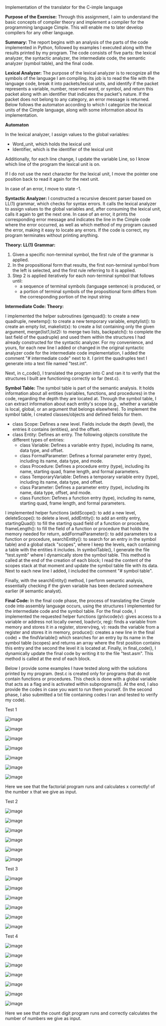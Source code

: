 Implementation of the translator for the C-imple language

**Purpose of the Exercise:**
Through this assignment, I aim to understand the basic concepts of compiler theory and implement a compiler for the programming language Cimple. This will enable me to later develop compilers for any other language.

**Summary:**
The report begins with an analysis of the parts of the code implemented in Python, followed by examples I executed along with the results printed by my program.
The code consists of five parts: the lexical analyzer, the syntactic analyzer, the intermediate code, the semantic analyzer (symbol table), and the final code.

**Lexical Analyzer:**
The purpose of the lexical analyzer is to recognize all the symbols of the language I am compiling. Its job is to read the file with the language code, break it into packets/lexical units, and identify if the packet represents a variable, number, reserved word, or symbol, and return this packet along with an identifier that indicates the packet's nature. If the packet does not belong to any category, an error message is returned.
Below follows the automaton according to which I categorize the lexical units of the Cimple language, along with some information about its implementation.

**Automaton**

In the lexical analyzer, I assign values to the global variables:
- Word_unit, which holds the lexical unit
- Identifier, which is the identifier of the lexical unit

Additionally, for each line change, I update the variable Line, so I know which line of the program the lexical unit is on.

If I do not use the next character for the lexical unit, I move the pointer one position back to read it again for the next unit.

In case of an error, I move to state -1.

**Syntactic Analyzer:**
I constructed a recursive descent parser based on LL(1) grammar, which checks for syntax errors.
It calls the lexical analyzer to assign values to the global variables and, after consuming the lexical unit, calls it again to get the next one.
In case of an error, it prints the corresponding error message and indicates the line in the Cimple code where the error occurred, as well as which method of my program caused the error, making it easy to locate any errors.
If the code is correct, my program terminates without printing anything.

**Theory:**
**LL(1) Grammar:**

1. Given a specific non-terminal symbol, the first rule of the grammar is applied.
2. In the propositional form that results, the first non-terminal symbol from the left is selected, and the first rule referring to it is applied.
3. Step 2 is applied iteratively for each non-terminal symbol that follows until:
   - a sequence of terminal symbols (language sentence) is produced, or
   - a portion of terminal symbols of the propositional form differs from the corresponding portion of the input string

**Intermediate Code:**
**Theory:**

I implemented the helper subroutines (genquad(): to create a new quadruple, newtemp(): to create a new temporary variable, emptylist(): to create an empty list, makelist(x): to create a list containing only the given argument, merge(list1,list2): to merge two lists, backpatch(): to complete the last field of the quadruple) and used them within the structures I had already constructed for the syntactic analyzer. For my convenience, and yours, for each new line I added or changed in the original syntactic analyzer code for the intermediate code implementation, I added the comment "# intermediate code" next to it.
I print the quadruples text I generate into a text file named "test.int".

Next, in c_code(), I translated the program into C and ran it to verify that the structures I built are functioning correctly so far (test.c).

**Symbol Table:**
The symbol table is part of the semantic analysis. It holds information about all entities (variables, functions, and procedures) in the code, regarding the depth they are located at. Through the symbol table, I can extract information about each entity's scope (e.g., whether a variable is local, global, or an argument that belongs elsewhere).
To implement the symbol table, I created classes/objects and defined fields for them.
- class Scope: Defines a new level. Fields include the depth (level), the entries it contains (entities), and the offset.
- class Entity: Defines an entry.
  The following objects constitute the different types of entries:
  - class Variable: Defines a variable entry (type), including its name, data type, and offset.
  - class FormalParameter: Defines a formal parameter entry (type), including its name, data type, and mode.
  - class Procedure: Defines a procedure entry (type), including its name, starting quad, frame length, and formal parameters.
  - class TemporaryVariable: Defines a temporary variable entry (type), including its name, data type, and offset.
  - class Parameter: Defines a parameter entry (type), including its name, data type, offset, and mode.
  - class Function: Defines a function entry (type), including its name, starting quad, frame length, and formal parameters.

I implemented helper functions (addScope(): to add a new level, deleteScope(): to delete a level, addEntity(): to add an entity entry, startingQuad(): to fill the starting quad field of a function or procedure, frameLength(): to fill the field of a function or procedure that holds the memory needed for return, addFormalParameter(): to add parameters to a function or procedure, searchEntity(): to search for an entry in the symbol table) and a global stack "scopes", where I keep the levels, each containing a table with the entities it includes. In symbolTable(), I generate the file "test.symb" where I dynamically store the symbol table. This method is called at the end of the creation of each block; I read the content of the scopes stack at that moment and update the symbol table file with its data. Next to each new line I added, I included the comment "# symbol table".

Finally, with the searchEntity() method, I perform semantic analysis, essentially checking if the given variable has been declared somewhere earlier (# semantic analyst).

**Final Code:**
In the final code phase, the process of translating the Cimple code into assembly language occurs, using the structures I implemented for the intermediate code and the symbol table.
For the final code, I implemented the requested helper functions (gnlvcode(v): gives access to a variable or address not locally owned, loadvr(v, reg): finds a variable from memory and stores it in a register, storerv(reg, v): reads the variable from a register and stores it in memory, produce(): creates a new line in the final code) + the findVariable() which searches for an entry by its name in the symbol table (scopes) and returns an array where the first position contains this entry and the second the level it is located at.
Finally, in final_code(), I dynamically update the final code by writing it to the file "test.asm". This method is called at the end of each block.

Below I provide some examples I have tested along with the solutions printed by my program. (test.c is created only for programs that do not contain functions or procedures. This check is done with a global variable that acts as a flag and is activated within subprograms()).
At the end, I also provide the codes in case you want to run them yourself.
(In the second phase, I also submitted a txt file containing codes I ran and tested to verify my code).

Test 1

![image](https://github.com/BourliEftychia/Compiler/assets/72252284/d5896be3-b3a1-41c9-9645-31dc46afde1f)

![image](https://github.com/BourliEftychia/Compiler/assets/72252284/8fe735a2-e2d8-4a1d-a831-d62e0acaf54b)

![image](https://github.com/BourliEftychia/Compiler/assets/72252284/ed04900c-98bc-40cb-8f4c-921dbd04c0f9)

![image](https://github.com/BourliEftychia/Compiler/assets/72252284/f7fbebad-3115-4a2c-9ff7-e998c0604938)

![image](https://github.com/BourliEftychia/Compiler/assets/72252284/f7709a75-7295-4e61-bb98-4620341b8456)

![image](https://github.com/BourliEftychia/Compiler/assets/72252284/572e02da-7b92-4f65-b333-1385bc6d0f52)

![image](https://github.com/BourliEftychia/Compiler/assets/72252284/7b4506cd-5c00-4ea0-9f64-6bb81ced288b)

Here we see that the factorial program runs and calculates x correctly! of the number x that we give as input.

Test 2

![image](https://github.com/BourliEftychia/Compiler/assets/72252284/11122577-72bb-4ac5-a58e-8e8cbab46dfb)

![image](https://github.com/BourliEftychia/Compiler/assets/72252284/bb976429-e4df-45f4-bd9b-28801cd881e9)

![image](https://github.com/BourliEftychia/Compiler/assets/72252284/d2b06a73-9b32-4d2a-b173-70101c836abb)

![image](https://github.com/BourliEftychia/Compiler/assets/72252284/cbf0ce44-9ff0-4d43-9db6-eee6ef843326)

![image](https://github.com/BourliEftychia/Compiler/assets/72252284/4d3bf21c-8fdc-42a3-add5-4295a9e38036)

![image](https://github.com/BourliEftychia/Compiler/assets/72252284/a75980d1-1d2b-49a9-82c9-3815ccbc975f)

Test 3

![image](https://github.com/BourliEftychia/Compiler/assets/72252284/d9550462-c785-45d9-b894-69df06f24b3a)

![image](https://github.com/BourliEftychia/Compiler/assets/72252284/55f218da-453b-4e78-8969-d3d79b8bdbb5)

![image](https://github.com/BourliEftychia/Compiler/assets/72252284/4dd86325-ab4c-4393-89f0-e922f096acd1)

![image](https://github.com/BourliEftychia/Compiler/assets/72252284/0a861777-082a-4900-968a-e19ff366ddc3)

![image](https://github.com/BourliEftychia/Compiler/assets/72252284/d304186a-b12d-44ba-a9f6-cb5d880e748e)

![image](https://github.com/BourliEftychia/Compiler/assets/72252284/51a050f0-b3da-4a38-8c77-3062e7ce7d44)

Test 4

![image](https://github.com/BourliEftychia/Compiler/assets/72252284/43255d15-3593-4e68-8dd3-989300baf24c)

![image](https://github.com/BourliEftychia/Compiler/assets/72252284/1725925c-54e6-4eaf-8745-fd81fc6e4a28)

![image](https://github.com/BourliEftychia/Compiler/assets/72252284/86d047c0-0593-451f-b959-e14ea099f0b2)

![image](https://github.com/BourliEftychia/Compiler/assets/72252284/308b4ed1-d6f6-488d-b372-a365216c03d7)

![image](https://github.com/BourliEftychia/Compiler/assets/72252284/82cca256-3672-41b5-8417-919fe4841f00)

![image](https://github.com/BourliEftychia/Compiler/assets/72252284/2a915325-f017-4f4c-9e41-ff4fe5201cf2)

![image](https://github.com/BourliEftychia/Compiler/assets/72252284/99a83307-1dbd-4327-852c-2cc46efc9356)

Here we see that the count digit program runs and correctly calculates the number of numbers we give as input.

